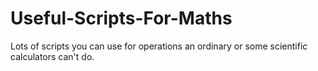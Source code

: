# Useful-Scripts-For-Maths
Lots of scripts you can use for operations an ordinary or some scientific calculators can't do.
